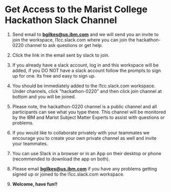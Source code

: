 # **Get Access to the Marist College Hackathon Slack Channel**

1.  Send email to **bgilkes@us.ibm.com** and we will send you an invite to join the workspace, l1cc.slack.com where you can join the hackathon-0220 channel to ask questions or get help.

2. Click the link in the email sent by slack to join.

3. If you already have a slack account, log in and this workspace will be added, if you DO NOT have a slack account follow the prompts to sign up for one. Its free and easy to sign up.

4. You should be immediately added to the l1cc.slack.com workspace.  Under channels, click "hackathon-0220" and then click join channel at bottom and you will be joined.

5. Please note, the hackathon-0220 channel is a public channel and all participants can see what you type there.  This channel will be monitored by the IBM and Marist Subject Matter Experts to assist with questions or problems.

6. If you would like to collaborate privately with your teammates we encourage you to create your own private channel as well and invite your teammates.

7. You can use Slack in a browser or in an App on their desktop or phone (recommended to download the app on both).

8. Please email **bgilkes@us.ibm.com** if you have any problems getting signed up or joined to the l1cc.slack.com workspace.

8. **Welcome, have fun!!**

